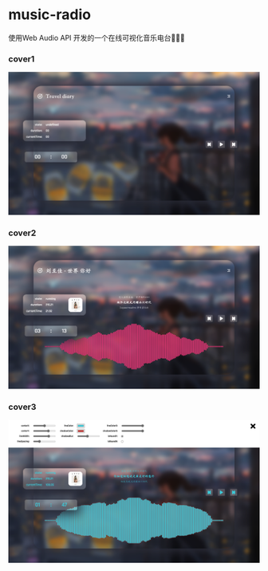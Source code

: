 # music-radio

使用Web Audio API 开发的一个在线可视化音乐电台🎵🎵🎵

### cover1

![cover1](./images/cover1.png)


### cover2

![cover1](./images/cover2.png)


### cover3

![cover1](./images/cover3.png)
